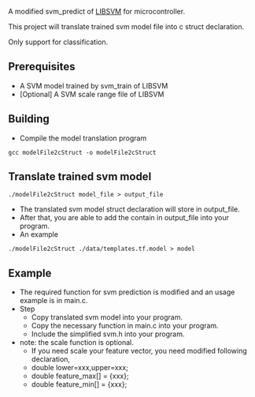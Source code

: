 A modified svm_predict of [LIBSVM](https://www.csie.ntu.edu.tw/~cjlin/libsvm/) for microcontroller.

This project will translate trained svm model file into c struct declaration.

Only support for classification.

Prerequisites
-------------
* A SVM model trained by svm_train of LIBSVM
* [Optional] A SVM scale range file of LIBSVM

Building
-------------------------
* Compile the model translation program
```
gcc modelFile2cStruct -o modelFile2cStruct
```
Translate trained svm model
-------------------------
```
./modelFile2cStruct model_file > output_file
```
* The translated svm model struct declaration will store in output_file.
* After that, you are able to add the contain in output_file into your program.
* An example
```
./modelFile2cStruct ./data/templates.tf.model > model
```

Example
-------------------------
* The required function for svm prediction is modified and an usage example is in main.c.
* Step
    - Copy translated svm model into your program.
    - Copy the necessary function in main.c into your program.
    - Include the simplified svm.h into your program.
* note: the scale function is optional. 
    - If you need scale your feature vector, you need modified following declaration,
    - double lower=xxx,upper=xxx;
    - double feature_max[] = {xxx};
    - double feature_min[] = {xxx};

